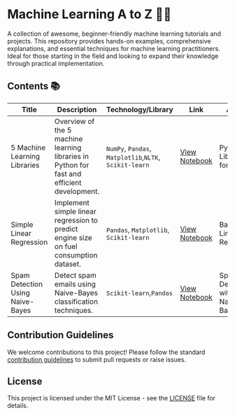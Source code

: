 # Machine Learning A to Z 🌟🚀

A collection of awesome, beginner-friendly machine learning tutorials and projects. This repository provides hands-on examples, comprehensive explanations, and essential techniques for machine learning practitioners. Ideal for those starting in the field and looking to expand their knowledge through practical implementation.

## Contents 📚

| Title       | Description    | Technology/Library  | Link  | Article |
|-------------|----------------|---------------------|-------|---------|
| 5 Machine Learning Libraries        | Overview of the 5 machine learning libraries in Python for fast and efficient development. | `NumPy`, `Pandas`, `Matplotlib`,`NLTK`, `Scikit-learn`       |  [View Notebook](https://github.com/Lucky-akash321/Machine-Learning-atoz/blob/main/notebook/top_five_machine_learning_libraries_in_python.ipynb)     | Python Libraries for ML |
| Simple Linear Regression | Implement simple linear regression to predict engine size on fuel consumption dataset.  | `Pandas`, `Matplotlib`, `Scikit-learn`    | [View Notebook](https://github.com/sanikamal/machine-learning-atoz/blob/master/Simple-Linear-Regression.ipynb) | Basics of Linear Regression |
| Spam Detection Using Naive-Bayes| Detect spam emails using Naive-Bayes classification techniques.  | `Scikit-learn`,`Pandas`| [View Notebook](https://github.com/sanikamal/machine-learning-atoz/blob/master/spam-detection/spam-detection.ipynb)   | Spam Detection with Naive-Bayes |
<!--

| Multiple Linear Regression         | Extend your knowledge with multiple linear regression, handling multiple input variables.     | Scikit-learn                |                                                          | Multiple Linear Regression Explained|
| Model Evaluation in Regression     | Learn how to evaluate regression models using R², MAE, and other key metrics.                | Scikit-learn                |                                                          | Regression Model Evaluation         |
| Non-Linear Regression              | Explore non-linear regression models, used when data relationships are not linear.           | Scikit-learn                | [View Notebook](https://github.com/sanikamal/awesome-ml-examples/blob/master/NoneLinearRegression.ipynb) | Understanding Non-Linear Regression |
| K-Nearest Neighbors                | Classify data using the K-Nearest Neighbors (KNN) algorithm based on proximity.              | Scikit-learn                | [View Notebook](https://github.com/sanikamal/awesome-ml-examples/blob/master/K-Nearest-neighbors.ipynb) | KNN: A Simple Classifier            |
| Decision Trees                     | Implement decision trees, an intuitive way to classify data based on feature splits.         | Scikit-learn                |                                                          | Decision Trees Explained            |
| Evaluation Metrics in Classification| Gain insights into key classification metrics, such as accuracy, precision, recall, and F1-score. | Scikit-learn              |                                                          | Classification Evaluation           |
| Logistic vs Linear Regression      | Compare and contrast logistic regression with linear regression to understand appropriate use cases. | Scikit-learn           |                                                          | Logistic vs Linear Regression       |
| Support Vector Machines (SVM)      | Implement support vector machines, used to find the optimal boundary for separating classes. | Scikit-learn                |                                                          | Introduction to SVM                 |
| K-Means Clustering                 | Partition your data into clusters using K-Means and explore the underlying clustering mechanisms. | Scikit-learn             |                                                          | Clustering with K-Means             |
| Hierarchical Clustering            | Discover hierarchical clustering and how it creates a hierarchy of clusters with dendrograms. | Scikit-learn              |                                                          | Hierarchical Clustering Overview    |
| DBSCAN                             | Learn about DBSCAN, a clustering algorithm that groups data points based on density, ideal for non-spherical data. | Scikit-learn             |                                                          | DBSCAN Algorithm Explained          |
| Content-Based Recommender Systems  | Build content-based recommendation systems that suggest items based on user preferences.      | Scikit-learn, Pandas        |                                                          | Creating a Content-Based Recommender|
| Collaborative Filtering            | Implement collaborative filtering for personalized recommendations based on user-item interactions. | Scikit-learn             |                                                          | Collaborative Filtering Techniques  | -->

## Contribution Guidelines

We welcome contributions to this project! Please follow the standard [contribution guidelines](CONTRIBUTING.md) to submit pull requests or raise issues.

## License

This project is licensed under the MIT License - see the [LICENSE](LICENSE) file for details.

